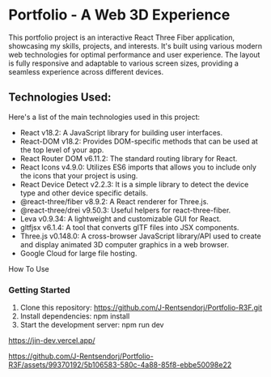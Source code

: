 # **Portfolio - A Web 3D Experience**

This portfolio project is an interactive React Three Fiber application, showcasing my skills, projects, and interests. 
It's built using various modern web technologies for optimal performance and user experience. The layout is fully responsive 
and adaptable to various screen sizes, providing a seamless experience across different devices.

## Technologies Used:
Here's a list of the main technologies used in this project:

* React v18.2: A JavaScript library for building user interfaces.
* React-DOM v18.2: Provides DOM-specific methods that can be used at the top level of your app.
* React Router DOM v6.11.2: The standard routing library for React.
* React Icons v4.9.0: Utilizes ES6 imports that allows you to include only the icons that your project is using.
* React Device Detect v2.2.3: It is a simple library to detect the device type and other device specific details.
* @react-three/fiber v8.9.2: A React renderer for Three.js.
* @react-three/drei v9.50.3: Useful helpers for react-three-fiber.
* Leva v0.9.34: A lightweight and customizable GUI for React.
* gltfjsx v6.1.4: A tool that converts glTF files into JSX components.
* Three.js v0.148.0: A cross-browser JavaScript library/API used to create and display animated 3D computer graphics in a web browser.
* Google Cloud for large file hosting.

How To Use
### Getting Started
1. Clone this repository: https://github.com/J-Rentsendorj/Portfolio-R3F.git
2. Install dependencies: npm install
3. Start the development server: npm run dev

https://jin-dev.vercel.app/


https://github.com/J-Rentsendorj/Portfolio-R3F/assets/99370192/5b106583-580c-4a88-85f8-ebbe50098e22




